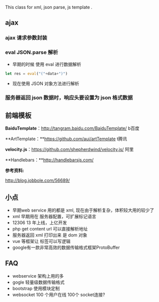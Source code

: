 This class for xml, json parse, js template .


## ajax
### ajax 请求参数封装

### eval JSON.parse 解析

- 早期的时候 使用 eval 进行数据解析
```js
let res = eval("("+data+")")
```
- 现在使用 JSON 对象方法进行解析

### 服务器返回 json 数据时，响应头要设置为 json 格式数据

## 前端模板
**BaiduTemplate**：http://tangram.baidu.com/BaiduTemplate/  b百度

**ArtTemplate：**https://github.com/aui/artTemplate  t腾讯

**velocity.js**：https://github.com/shepherdwind/velocity.js/ 阿里

**Handlebars：**http://handlebarsjs.com/

**参考资料:**

http://blog.jobbole.com/56689/

## 小点
- 早期web service 用的都是 xml, 现在由于解析复杂，体积较大用的较少了
- xml 早期用在 服务器配置，可扩展标记语言
- 12306 13 年上线，上亿开发
- php get content url 可以直接解析地址
- 服务器返回 xml 打印出来 是 dom 对象
- vue 等框架让 标签可以写逻辑
- google有一款非常高效的数据传输格式框架ProtoBuffer



## FAQ
- webservice 架构上用的多
- gogle 轻量级数据传输格式
- bootstrap 使用模块定制
- websocket 100 个用户在线 100个 socket连接?
